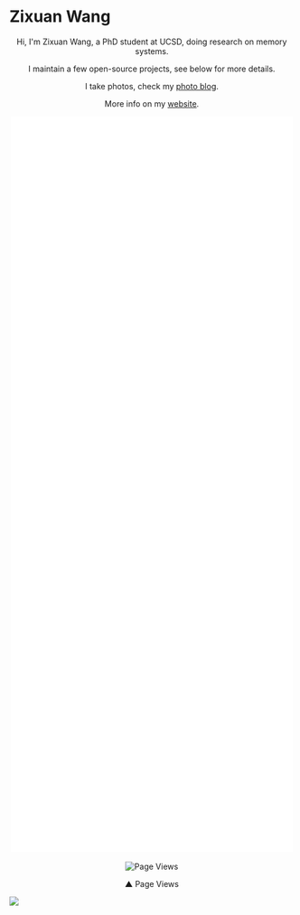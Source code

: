 # Zixuan Wang

<p align="center">Hi, I'm Zixuan Wang, a PhD student at UCSD, doing research on memory systems.</p>

<p align="center">I maintain a few open-source projects, see below for more details.</p>

<p align="center">I take photos, check my <a href="https://photos.thenetadmin.net">photo blog</a>.</p>


<p align="center">More info on my <a href="https://thenetadmin.net">website</a>.</p>

<p align="center"><img width=500 src="https://github.com/TheNetAdmin/TheNetAdmin/blob/master/github-metrics.svg"/></p>
<p align="center"><img  width=500 title="Page Views" src="https://steins-gate-visitor-count.greenhandatsjtu.repl.co/TheNetAdmin"/></p>
<p align="center">▲ Page Views</p>

![](https://hit.yhype.me/github/profile?user_id=18525442)
